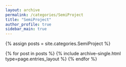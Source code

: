 ```yaml
---
layout: archive
permalink: /categories/SemiProject
title: "SemiProject"
author_profile: true
sidebar_main: true
---
```


{% assign posts = site.categories.SemiProject %}

{% for post in posts %}
  {% include archive-single.html type=page.entries_layout %}
{% endfor %}
